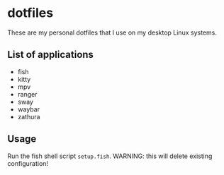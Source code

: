 # dotfiles

These are my personal dotfiles that I use on my desktop Linux systems.

## List of applications

- fish
- kitty
- mpv
- ranger
- sway
- waybar
- zathura

## Usage

Run the fish shell script `setup.fish`. WARNING: this will delete existing configuration!
